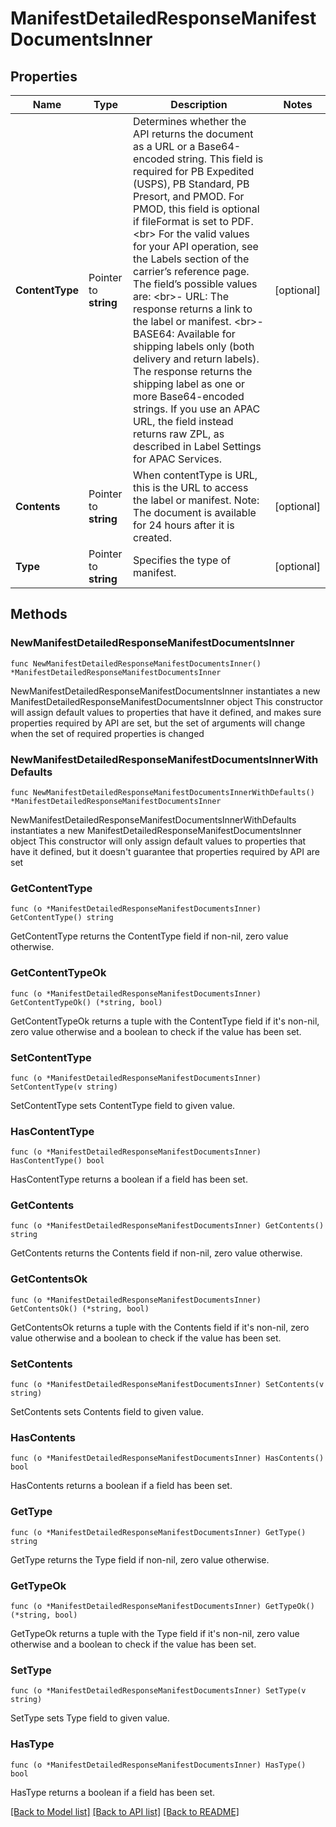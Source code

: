 # ManifestDetailedResponseManifestDocumentsInner

## Properties

Name | Type | Description | Notes
------------ | ------------- | ------------- | -------------
**ContentType** | Pointer to **string** | Determines whether the API returns the document as a URL or a Base64-encoded string. This field is required for PB Expedited (USPS), PB Standard, PB Presort, and PMOD. For PMOD, this field is optional if fileFormat is set to PDF. &lt;br&gt; For the valid values for your API operation, see the Labels section of the carrier’s reference page. The field’s possible values are: &lt;br&gt;- URL: The response returns a link to the label or manifest. &lt;br&gt;- BASE64: Available for shipping labels only (both delivery and return labels). The response returns the shipping label as one or more Base64-encoded strings. If you use an APAC URL, the field instead returns raw ZPL, as described in Label Settings for APAC Services. | [optional] 
**Contents** | Pointer to **string** | When contentType is URL, this is the URL to access the label or manifest. Note: The document is available for 24 hours after it is created. | [optional] 
**Type** | Pointer to **string** | Specifies the type of manifest. | [optional] 

## Methods

### NewManifestDetailedResponseManifestDocumentsInner

`func NewManifestDetailedResponseManifestDocumentsInner() *ManifestDetailedResponseManifestDocumentsInner`

NewManifestDetailedResponseManifestDocumentsInner instantiates a new ManifestDetailedResponseManifestDocumentsInner object
This constructor will assign default values to properties that have it defined,
and makes sure properties required by API are set, but the set of arguments
will change when the set of required properties is changed

### NewManifestDetailedResponseManifestDocumentsInnerWithDefaults

`func NewManifestDetailedResponseManifestDocumentsInnerWithDefaults() *ManifestDetailedResponseManifestDocumentsInner`

NewManifestDetailedResponseManifestDocumentsInnerWithDefaults instantiates a new ManifestDetailedResponseManifestDocumentsInner object
This constructor will only assign default values to properties that have it defined,
but it doesn't guarantee that properties required by API are set

### GetContentType

`func (o *ManifestDetailedResponseManifestDocumentsInner) GetContentType() string`

GetContentType returns the ContentType field if non-nil, zero value otherwise.

### GetContentTypeOk

`func (o *ManifestDetailedResponseManifestDocumentsInner) GetContentTypeOk() (*string, bool)`

GetContentTypeOk returns a tuple with the ContentType field if it's non-nil, zero value otherwise
and a boolean to check if the value has been set.

### SetContentType

`func (o *ManifestDetailedResponseManifestDocumentsInner) SetContentType(v string)`

SetContentType sets ContentType field to given value.

### HasContentType

`func (o *ManifestDetailedResponseManifestDocumentsInner) HasContentType() bool`

HasContentType returns a boolean if a field has been set.

### GetContents

`func (o *ManifestDetailedResponseManifestDocumentsInner) GetContents() string`

GetContents returns the Contents field if non-nil, zero value otherwise.

### GetContentsOk

`func (o *ManifestDetailedResponseManifestDocumentsInner) GetContentsOk() (*string, bool)`

GetContentsOk returns a tuple with the Contents field if it's non-nil, zero value otherwise
and a boolean to check if the value has been set.

### SetContents

`func (o *ManifestDetailedResponseManifestDocumentsInner) SetContents(v string)`

SetContents sets Contents field to given value.

### HasContents

`func (o *ManifestDetailedResponseManifestDocumentsInner) HasContents() bool`

HasContents returns a boolean if a field has been set.

### GetType

`func (o *ManifestDetailedResponseManifestDocumentsInner) GetType() string`

GetType returns the Type field if non-nil, zero value otherwise.

### GetTypeOk

`func (o *ManifestDetailedResponseManifestDocumentsInner) GetTypeOk() (*string, bool)`

GetTypeOk returns a tuple with the Type field if it's non-nil, zero value otherwise
and a boolean to check if the value has been set.

### SetType

`func (o *ManifestDetailedResponseManifestDocumentsInner) SetType(v string)`

SetType sets Type field to given value.

### HasType

`func (o *ManifestDetailedResponseManifestDocumentsInner) HasType() bool`

HasType returns a boolean if a field has been set.


[[Back to Model list]](../README.md#documentation-for-models) [[Back to API list]](../README.md#documentation-for-api-endpoints) [[Back to README]](../README.md)


